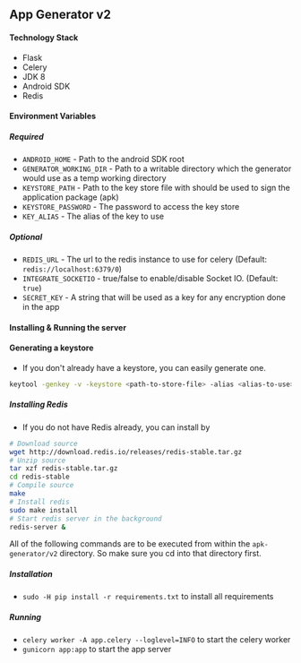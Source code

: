 ## App Generator v2

#### Technology Stack
- Flask
- Celery
- JDK 8
- Android SDK
- Redis

#### Environment Variables
##### Required
- `ANDROID_HOME` - Path to the android SDK root
- `GENERATOR_WORKING_DIR` - Path to a writable directory which the generator would use as a temp working directory
- `KEYSTORE_PATH` - Path to the key store file with should be used to sign the application package (apk)
- `KEYSTORE_PASSWORD` - The password to access the key store
- `KEY_ALIAS` - The alias of the key to use
##### Optional
- `REDIS_URL` - The url to the redis instance to use for celery (Default: `redis://localhost:6379/0`)
- `INTEGRATE_SOCKETIO` - true/false to enable/disable Socket IO. (Default: `true`)
- `SECRET_KEY` - A string that will be used as a key for any encryption done in the app

#### Installing & Running the server

#### Generating a keystore
- If you don't already have a keystore, you can easily generate one.
```bash
keytool -genkey -v -keystore <path-to-store-file> -alias <alias-to-use> -keyalg RSA -keysize 2048 -validity 10000
```

##### Installing Redis
- If you do not have Redis already, you can install by
```bash
# Download source
wget http://download.redis.io/releases/redis-stable.tar.gz
# Unzip source
tar xzf redis-stable.tar.gz
cd redis-stable
# Compile source
make
# Install redis
sudo make install
# Start redis server in the background
redis-server &
```

All of the following commands are to be executed from within the `apk-generator/v2` directory. So make sure you cd into that directory first.

##### Installation
- `sudo -H pip install -r requirements.txt` to install all requirements

##### Running
- `celery worker -A app.celery --loglevel=INFO` to start the celery worker
- `gunicorn app:app` to start the app server
